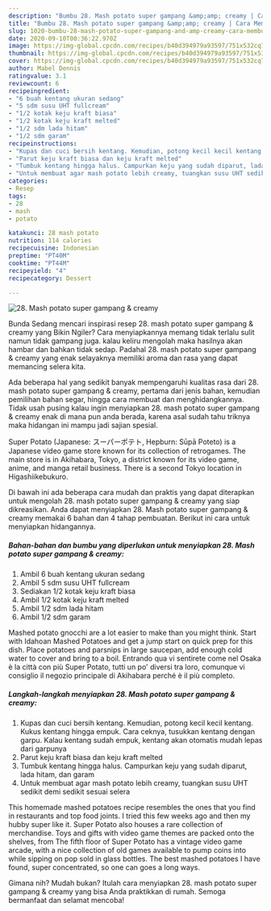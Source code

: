 ```yaml
---
description: "Bumbu 28. Mash potato super gampang &amp;amp; creamy | Cara Membuat 28. Mash potato super gampang &amp;amp; creamy Yang Sempurna"
title: "Bumbu 28. Mash potato super gampang &amp;amp; creamy | Cara Membuat 28. Mash potato super gampang &amp;amp; creamy Yang Sempurna"
slug: 1020-bumbu-28-mash-potato-super-gampang-and-amp-creamy-cara-membuat-28-mash-potato-super-gampang-and-amp-creamy-yang-sempurna
date: 2020-09-10T00:36:22.970Z
image: https://img-global.cpcdn.com/recipes/b40d394979a93597/751x532cq70/28-mash-potato-super-gampang-creamy-foto-resep-utama.jpg
thumbnail: https://img-global.cpcdn.com/recipes/b40d394979a93597/751x532cq70/28-mash-potato-super-gampang-creamy-foto-resep-utama.jpg
cover: https://img-global.cpcdn.com/recipes/b40d394979a93597/751x532cq70/28-mash-potato-super-gampang-creamy-foto-resep-utama.jpg
author: Mabel Dennis
ratingvalue: 3.1
reviewcount: 6
recipeingredient:
- "6 buah kentang ukuran sedang"
- "5 sdm susu UHT fullcream"
- "1/2 kotak keju kraft biasa"
- "1/2 kotak keju kraft melted"
- "1/2 sdm lada hitam"
- "1/2 sdm garam"
recipeinstructions:
- "Kupas dan cuci bersih kentang. Kemudian, potong kecil kecil kentang. Kukus kentang hingga empuk. Cara ceknya, tusukkan kentang dengan garpu. Kalau kentang sudah empuk, kentang akan otomatis mudah lepas dari garpunya"
- "Parut keju kraft biasa dan keju kraft melted"
- "Tumbuk kentang hingga halus. Campurkan keju yang sudah diparut, lada hitam, dan garam"
- "Untuk membuat agar mash potato lebih creamy, tuangkan susu UHT sedikit demi sedikit sesuai selera"
categories:
- Resep
tags:
- 28
- mash
- potato

katakunci: 28 mash potato 
nutrition: 114 calories
recipecuisine: Indonesian
preptime: "PT40M"
cooktime: "PT44M"
recipeyield: "4"
recipecategory: Dessert

---
```



![28. Mash potato super gampang &amp; creamy](https://img-global.cpcdn.com/recipes/b40d394979a93597/751x532cq70/28-mash-potato-super-gampang-creamy-foto-resep-utama.jpg)

Bunda Sedang mencari inspirasi resep 28. mash potato super gampang &amp; creamy yang Bikin Ngiler? Cara menyiapkannya memang tidak terlalu sulit namun tidak gampang juga. kalau keliru mengolah maka hasilnya akan hambar dan bahkan tidak sedap. Padahal 28. mash potato super gampang &amp; creamy yang enak selayaknya memiliki aroma dan rasa yang dapat memancing selera kita.

Ada beberapa hal yang sedikit banyak mempengaruhi kualitas rasa dari 28. mash potato super gampang &amp; creamy, pertama dari jenis bahan, kemudian pemilihan bahan segar, hingga cara membuat dan menghidangkannya. Tidak usah pusing kalau ingin menyiapkan 28. mash potato super gampang &amp; creamy enak di mana pun anda berada, karena asal sudah tahu triknya maka hidangan ini mampu jadi sajian spesial.

Super Potato (Japanese: スーパーポテト, Hepburn: Sūpā Poteto) is a Japanese video game store known for its collection of retrogames. The main store is in Akihabara, Tokyo, a district known for its video game, anime, and manga retail business. There is a second Tokyo location in Higashiikebukuro.


Di bawah ini ada beberapa cara mudah dan praktis yang dapat diterapkan untuk mengolah 28. mash potato super gampang &amp; creamy yang siap dikreasikan. Anda dapat menyiapkan 28. Mash potato super gampang &amp; creamy memakai 6 bahan dan 4 tahap pembuatan. Berikut ini cara untuk menyiapkan hidangannya.

<!--inarticleads1-->

##### Bahan-bahan dan bumbu yang diperlukan untuk menyiapkan 28. Mash potato super gampang &amp; creamy:

1. Ambil 6 buah kentang ukuran sedang
1. Ambil 5 sdm susu UHT fullcream
1. Sediakan 1/2 kotak keju kraft biasa
1. Ambil 1/2 kotak keju kraft melted
1. Ambil 1/2 sdm lada hitam
1. Ambil 1/2 sdm garam


Mashed potato gnocchi are a lot easier to make than you might think. Start with Idahoan Mashed Potatoes and get a jump start on quick prep for this dish. Place potatoes and parsnips in large saucepan, add enough cold water to cover and bring to a boil. Entrando qua vi sentirete come nel Osaka è la città con più Super Potato, tutti un po&#39; diversi tra loro, comunque vi consiglio il negozio principale di Akihabara perché è il più completo. 

<!--inarticleads2-->

##### Langkah-langkah menyiapkan 28. Mash potato super gampang &amp; creamy:

1. Kupas dan cuci bersih kentang. Kemudian, potong kecil kecil kentang. Kukus kentang hingga empuk. Cara ceknya, tusukkan kentang dengan garpu. Kalau kentang sudah empuk, kentang akan otomatis mudah lepas dari garpunya
1. Parut keju kraft biasa dan keju kraft melted
1. Tumbuk kentang hingga halus. Campurkan keju yang sudah diparut, lada hitam, dan garam
1. Untuk membuat agar mash potato lebih creamy, tuangkan susu UHT sedikit demi sedikit sesuai selera


This homemade mashed potatoes recipe resembles the ones that you find in restaurants and top food joints. I tried this few weeks ago and then my hubby super like it. Super Potato also houses a rare collection of merchandise. Toys and gifts with video game themes are packed onto the shelves, from The fifth floor of Super Potato has a vintage video game arcade, with a nice collection of old games available to pump coins into while sipping on pop sold in glass bottles. The best mashed potatoes I have found, super concentrated, so one can goes a long ways. 

Gimana nih? Mudah bukan? Itulah cara menyiapkan 28. mash potato super gampang &amp; creamy yang bisa Anda praktikkan di rumah. Semoga bermanfaat dan selamat mencoba!
